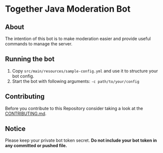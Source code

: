 # Together Java Moderation Bot

## About
The intention of this bot is to make moderation easier and provide useful commands to manage the server.

## Running the bot
1. Copy `src/main/resources/sample-config.yml` and use it to structure your bot config.
2. Start the bot with following arguments: `-c path/to/your/config` 

## Contributing
Before you contribute to this Repository consider taking a look at the [CONTRIBUTING.md](https://github.com/Together-Java/TjBot/blob/master/CONTRIBUTING.md).

## Notice
Please keep your private bot token secret. **Do not include your bot token in any committed or pushed file.**
